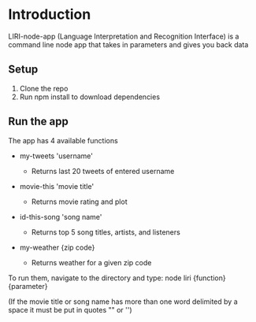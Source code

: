 # Introduction
LIRI-node-app (Language Interpretation and Recognition Interface) is a command line node app that takes in parameters and gives you back data

## Setup
1. Clone the repo
2. Run npm install to download dependencies

## Run the app
The app has 4 available functions
* my-tweets 'username'
	* Returns last 20 tweets of entered username

* movie-this 'movie title'
	* Returns movie rating and plot

* id-this-song 'song name'
	* Returns top 5 song titles, artists, and listeners

* my-weather {zip code}
	* Returns weather for a given zip code
	

To run them, navigate to the directory and type: node liri {function} {parameter}

(If the movie title or song name has more than one word delimited by a space it must be put in quotes "" or '')